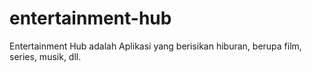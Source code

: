# entertainment-hub
Entertainment Hub adalah Aplikasi yang berisikan hiburan, berupa film, series, musik, dll.
